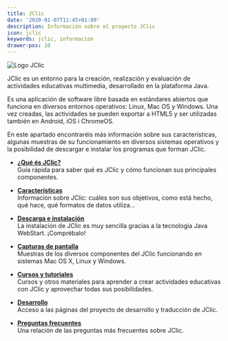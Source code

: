 ```yaml
---
title: JClic
date: '2020-01-07T11:45+01:00'
description: Información sobre el proyecto JClic
icon: jclic
keywords: jclic, información
drawer-pos: 10
---
```


![Logo JClic](/img/jclic_logo.png)

JClic es un entorno para la creación, realización y evaluación de actividades educativas multimedia, desarrollado en la plataforma Java.

Es una aplicación de software libre basada en estándares abiertos que funciona en diversos entornos operativos: Linux, Mac OS y Windows. Una vez creadas, las actividades se pueden exportar a HTML5 y ser utilizadas también en Android, iOS i ChromeOS.

En este apartado encontraréis más información sobre sus características, algunas muestras de su funcionamiento en diversos sistemas operativos y la posibilidad de descargar e instalar los programas que forman JClic.

- __[¿Qué és JClic?](/jclic/howto/)__<br/>
Guía rápida para saber qué es JClic y cómo funcionan sus principales componentes.

- __[Características]()__<br/>
Información sobre JClic: cuáles son sus objetivos, como está hecho, qué hace, qué formatos de datos utiliza...

- __[Descarga e instalación]()__<br/>
La instalación de JClic es muy sencilla gracias a la tecnología Java WebStart. ¡Comprébalo!

- __[Capturas de pantalla]()__<br/>
Muestras de los diversos componentes del JClic funcionando en sistemas Mac OS X, Linux y Windows.

- __[Cursos y tutoriales]()__<br/>
Cursos y otros materiales para aprender a crear actividades educativas con JClic y aprovechar todas sus posibilidades.

- __[Desarrollo]()__<br/>
Acceso a las páginas del proyecto de desarrollo y traducción de JClic.

- __[Preguntas frecuentes]()__<br/>
Una relación de las preguntas más frecuentes sobre JClic.
